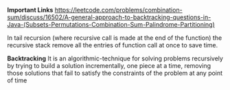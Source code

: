 **Important Links**
https://leetcode.com/problems/combination-sum/discuss/16502/A-general-approach-to-backtracking-questions-in-Java-(Subsets-Permutations-Combination-Sum-Palindrome-Partitioning)

In tail recursion (where recursive call is made at the end of the function) 
the recursive stack remove all the entries of function call at once to save time.

**Backtracking**
It is an algorithmic-technique for solving problems recursively by trying to build a solution incrementally, 
one piece at a time, removing those solutions that fail to satisfy the constraints of the problem at any point of time